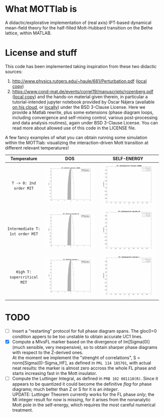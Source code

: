 # What MOTTlab is
A didactic/explorative implementation of (real axis) IPT-based dynamical mean-field theory for the half-filled Mott-Hubbard transition on the Bethe lattice, within MATLAB.

# License and stuff
This code has been implemented taking inspiration from these two didactic sources:
1. http://www.physics.rutgers.edu/~haule/681/Perturbation.pdf ([local copy](docs/haule_IPTtheory_rutgers.pdf))
2. https://www.cond-mat.de/events/correl19/manuscripts/rozenberg.pdf ([local copy](docs/rozenberg_review_julich.pdf))
and the hands-on material given therein, in particular a tutorial-intended jupyter notebook provided by Óscar Nájera (available [on his cloud](http://mycore.core-cloud.net/index.php/s/oAz0lIWuBM90Gqt), or [locally](legacy/PYTHON/real_ipt-text_v3.ipynb)) under the BSD 3-Clause License. Here we provide a Matlab rewrite, plus some extensions (phase diagram loops, including convergence and self-mixing control, various post-processing and data analysis routines), again under BSD 3-Clause License. You can read more about allowed use of this code in the LICENSE file.

A few fancy examples of what you can obtain running some simulation within the MOTTlab: visualizing the interaction-driven Mott transition at different relevant temperatures!

 Temperature  | DOS | SELF-ENERGY
:-------------------------:|:-------------------------:|:-------------------------:
`T -> 0: 2nd order MIT` |![Mott-Transition-AnimatedDOS-zeroT](./showcase/uDOS_zeroT.gif) | ![Mott-Transition-AnimatedSIGMA-zeroT](./showcase/uSigma_zeroT.gif) 
`Intermediate T: 1st order MIT`  |![Mott-Transition-AnimatedDOS-intermediateT](./showcase/uDOS_beta50.gif) | ![Mott-Transition-AnimatedSIGMA-intermediateT](./showcase/uSigma_beta50.gif)
`High T: supercritical MIT` |![Mott-Transition-AnimatedDOS-highT](./showcase/uDOS_beta1.gif) | ![Mott-Transition-AnimatedSIGMA-highT](./showcase/uSigma_beta1.gif)  

# TODO
- [ ] Insert a "restarting" protocol for full phase diagram spans. The gloc0=0 condition appers to be too unstable to obtain accurate UC1 lines. 
- [x] Compute a MIvsFL marker based on the divergence of Im[Sigma(0)] (much sensible, very inexpensive), so to obtain sharper phase diagrams with respect to the Z-derived ones.  
 At the moment we implement the "strenght of correlations", S = norm[Sigma(0)-Sigma_HF], as defined in `PRL 114 185701`, with actual neat results: the marker is almost zero accross the whole FL phase and starts increasing fast in the Mott insulator.
- [ ] Compute the Luttinger Integral, as defined in `PRB 102 081110(R)`. Since it appears to be quantized it could become the definitive _flag_ for phase diagrams; much better than Z or S for it is an _integer_.  
UPDATE: Luttinger Theorem currently works for the FL phase *only*; the MI integer result for now is missing, for it arises from the nonanalytic Mott pole in the self-energy, which requires the most careful numerical treatment.  

